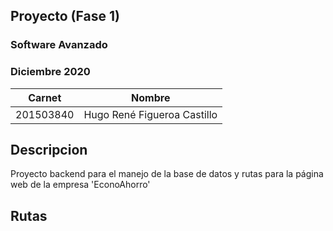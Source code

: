 ## Proyecto (Fase 1)
### Software Avanzado
### Diciembre 2020

|Carnet   |Nombre                               |
|-------- |-------------------------------------|
|201503840|Hugo René Figueroa Castillo          |

## Descripcion
Proyecto backend para el manejo de la base de datos y rutas para la página web de la empresa 'EconoAhorro'

## Rutas